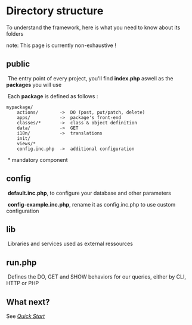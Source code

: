 # Directory structure

To understand the framework, here is what you need to know about its folders

note: This page is currently non-exhaustive !



## public

​	The entry point of every project, you'll find **index.php** aswell as the **packages** you will use

​	Each **package** is defined as follows :

```
mypackage/
	actions/		->	DO (post, put/patch, delete)
	apps/			->	package's front-end
	classes/*		->	class & object definition
	data/			->	GET
	i18n/			->	translations
	init/
	views/*
	config.inc.php	->	additional configuration
```

​	\* mandatory component

## config

​	**default.inc.php**, to configure your database and other parameters

​	**config-example.inc.php**, rename it as config.inc.php to use custom configuration

## lib

​	Libraries and services used as external ressources

## run.php

​	Defines the DO, GET and SHOW behaviors for our queries, either by CLI, HTTP or PHP





## What next?

See [*Quick Start*](Quick-Start.md)

